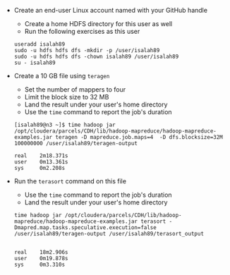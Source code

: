 * Create an end-user Linux account named with your GitHub handle
    * Create a home HDFS directory for this user as well
    * Run the following exercises as this user
    ```
  useradd isalah89
  sudo -u hdfs hdfs dfs -mkdir -p /user/isalah89
  sudo -u hdfs hdfs dfs -chown isalah89 /user/isalah89
  su - isalah89
  ```

* Create a 10 GB file using `teragen`
    * Set the number of mappers to four
    * Limit the block size to 32 MB 
    * Land the result under your user's home directory
    * Use the `time` command to report the job's duration
  
    ```
  [isalah89@n3 ~]$ time hadoop jar /opt/cloudera/parcels/CDH/lib/hadoop-mapreduce/hadoop-mapreduce-examples.jar teragen -D mapreduce.job.maps=4  -D dfs.blocksize=32M 100000000 /user/isalah89/teragen-output
  
  real    2m18.371s
  user    0m13.361s
  sys     0m2.208s
    
    ```
* Run the `terasort` command on this file 
    * Use the `time` command to report the job's duration
    * Land the result under your user's home directory
    ```
    time hadoop jar /opt/cloudera/parcels/CDH/lib/hadoop-mapreduce/hadoop-mapreduce-examples.jar terasort -Dmapred.map.tasks.speculative.execution=false /user/isalah89/teragen-output /user/isalah89/terasort_output


    real    18m2.906s
    user    0m19.878s
    sys     0m3.310s

    ```

